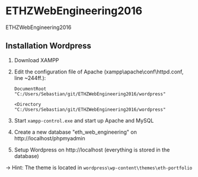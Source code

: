 # ETHZWebEngineering2016
ETHZWebEngineering2016

## Installation Wordpress
1. Download XAMPP
2. Edit the configuration file of Apache (xampp\apache\conf\httpd.conf, line ~244ff.):

    `DocumentRoot "C:/Users/Sebastian/git/ETHZWebEngineering2016/wordpress"`
    
    `<Directory "C:/Users/Sebastian/git/ETHZWebEngineering2016/wordpress"`
3. Start `xampp-control.exe` and start up Apache and MySQL
4. Create a new database "eth_web_engineering" on http://localhost/phpmyadmin
5. Setup Wordpress on http://localhost (everything is stored in the database)

&rarr; Hint: The theme is located in `wordpress\wp-content\themes\eth-portfolio`
